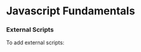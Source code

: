 # Javascript Fundamentals

### External Scripts
To add external scripts:

  <script src="/path/to/script.js"></script>

